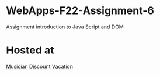 # WebApps-F22-Assignment-6
Assignment introduction to Java Script and DOM
# Hosted at
[Musician](  https://44-563-web-apps-f22.github.io/44563-webapps-assignment-6-SaiCharanThakellapati//musician.html)
[Discount]( https://44-563-web-apps-f22.github.io/44563-webapps-assignment-6-SaiCharanThakellapati//discount.html)
[Vacation]( https://44-563-web-apps-f22.github.io/44563-webapps-assignment-6-SaiCharanThakellapati//vacation.html)